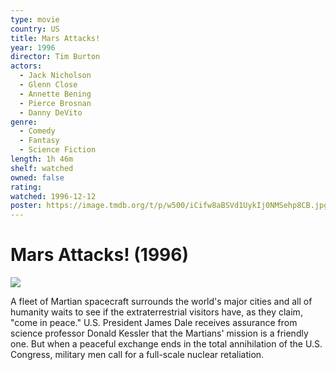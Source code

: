 ```yaml
---
type: movie
country: US
title: Mars Attacks!
year: 1996
director: Tim Burton
actors:
  - Jack Nicholson
  - Glenn Close
  - Annette Bening
  - Pierce Brosnan
  - Danny DeVito
genre:
  - Comedy
  - Fantasy
  - Science Fiction
length: 1h 46m
shelf: watched
owned: false
rating:
watched: 1996-12-12
poster: https://image.tmdb.org/t/p/w500/iCifw8aBSVd1UykIj0NMSehp8CB.jpg
---
```


# Mars Attacks! (1996)

![](https://image.tmdb.org/t/p/w500/iCifw8aBSVd1UykIj0NMSehp8CB.jpg)

A fleet of Martian spacecraft surrounds the world's major cities and all of humanity waits to see if the extraterrestrial visitors have, as they claim, "come in peace." U.S. President James Dale receives assurance from science professor Donald Kessler that the Martians' mission is a friendly one. But when a peaceful exchange ends in the total annihilation of the U.S. Congress, military men call for a full-scale nuclear retaliation.